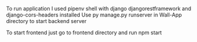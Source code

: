 To run application I used pipenv shell with django djangorestframework and django-cors-headers installed
Use py manage.py runserver in Wall-App directory to start backend server

To start frontend just go to frontend directory and run npm start